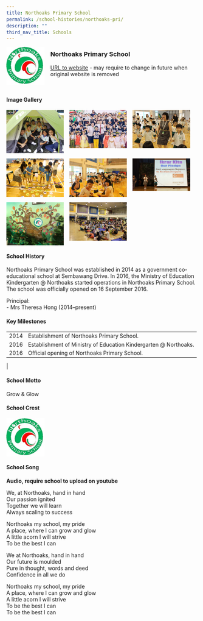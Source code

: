 ```yaml
---
title: Northoaks Primary School
permalink: /school-histories/northoaks-pri/
description: ""
third_nav_title: Schools
---
```

<img src="/images/northoakspri1.png" style="width:20%;margin-right:15px;" align = "left">

### **Northoaks Primary School**
[URL to website](https://northoakspri.moe.edu.sg/) - may require to change in future when original website is removed

<br clear="left">

#### **Image Gallery**

<p><a href="/images/northoakspri2.jpg">  
<img src="/images/northoakspri2.jpg" style="width:30%;margin-right:15px;" align = "left">
</a></p>

<p><a href="/images/northoakspri3.jpg">  
<img src="/images/northoakspri3.jpg" style="width:30%;margin-right:15px;" align = "left">
</a></p>

<p><a href="/images/northoakspri4.jpg">  
<img src="/images/northoakspri4.jpg" style="width:30%;margin-right:15px;" align = "left">
</a></p>

<br clear="left">

<p><a href="/images/northoakspri5.jpg">  
<img src="/images/northoakspri5.jpg" style="width:30%;margin-right:15px;" align = "left">
</a></p>

<p><a href="/images/northoakspri6.jpg">  
<img src="/images/northoakspri6.jpg" style="width:30%;margin-right:15px;" align = "left">
</a></p>

<p><a href="/images/northoakspri7.jpg">  
<img src="/images/northoakspri7.jpg" style="width:30%;margin-right:15px;" align = "left">
</a></p>

<br clear="left">

<p><a href="/images/northoakspri8.jpg">  
<img src="/images/northoakspri8.jpg" style="width:30%;margin-right:15px;" align = "left">
</a></p>

<p><a href="/images/northoakspri9.jpg">  
<img src="/images/northoakspri9.jpg" style="width:30%;margin-right:15px;" align = "left">
</a></p>

<br clear="left">

#### **School History**
Northoaks Primary School was established in 2014 as a government co-educational school at Sembawang Drive. In 2016, the Ministry of Education Kindergarten @ Northoaks started operations in Northoaks Primary School. The school was officially opened on 16 September 2016.

Principal:<br>
\- Mrs Theresa Hong (2014–present)

#### **Key Milestones**

|  |  |
|:---:|---|
| 2014 | Establishment of Northoaks Primary School. |
| 2016 | Establishment of Ministry of Education Kindergarten @ Northoaks. |
| 2016 | Official opening of Northoaks Primary School. |
|

#### **School Motto**
Grow & Glow

#### **School Crest**
<img src="/images/northoakspri1.png" style="width:20%;margin-right:15px;" align = "left">

<br clear="left">

#### **School Song**
**Audio, require school to upload on youtube**

We, at Northoaks, hand in hand<br>
Our passion ignited<br>
Together we will learn<br>
Always scaling to success

Northoaks my school, my pride<br>
A place, where I can grow and glow<br>
A little acorn I will strive<br>
To be the best I can

We at Northoaks, hand in hand<br>
Our future is moulded<br>
Pure in thought, words and deed<br>
Confidence in all we do

Northoaks my school, my pride<br>
A place, where I can grow and glow<br>
A little acorn I will strive<br>
To be the best I can<br>
To be the best I can